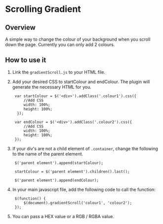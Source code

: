 # Scrolling Gradient

## Overview

A simple way to change the colour of your background when you scroll down the page.
Currently you can only add 2 colours.

## How to use it
1. Link the `gradientScroll.js` to your HTML file.
2. Add your desired CSS to startColour and endColour. The plugin will generate the necessary HTML for you.

		var startColour = $('<div>').addClass('.colour1').css({
			//Add CSS
			width: 100%;
			height: 100%;
		 });
		 
		var endColour = $('<div>').addClass('.colour2').css({
			//Add CSS
			width: 100%;
			height: 100%;
		});

3. If your div's are not a child element of `.container`, change the following to the name of the parent element.

		$('parent element').append(startColour);
	
		startColour = $('parent element').children().last();
		
		$('parent element').append(endColour);
 
   
3. In your main javascript file, add the following code to call the function:

		$(function() {
			$(document).gradientScroll('colour1', 'colour2');
		});

4. You can pass a HEX value or a RGB / RGBA value. 